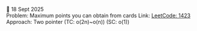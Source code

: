 📅 18 Sept 2025  
Problem: Maximum points you can obtain from cards 
Link: [LeetCode: 1423](https://leetcode.com/problems/maximum-points-you-can-obtain-from-cards/)  
Approach: Two pointer 
          (TC: o(2n)~o(n))
          (SC: o(1))